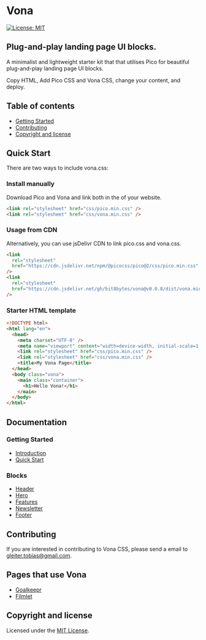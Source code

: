 # Vona

[![License: MIT](https://img.shields.io/badge/License-MIT-yellow.svg)](https://opensource.org/licenses/MIT)

## Plug-and-play landing page UI blocks.

A minimalist and lightweight starter kit that that utilises Pico for beautiful plug-and-play landing page UI blocks.

Copy HTML, Add Pico CSS and Vona CSS, change your content, and deploy.

## Table of contents

- [Getting Started](#quick-start)
- [Contributing](#contributing)
- [Copyright and license](copyright-and-license)

## Quick Start

There are two ways to include vona.css:

### Install manually

Download Pico and Vona and link both in the <head> of your website.

```html
<link rel="stylesheet" href="css/pico.min.css" />
<link rel="stylesheet" href="css/vona.min.css" />
```

### Usage from CDN

Alternatively, you can use jsDelivr CDN to link pico.css and vona.css.

```html
<link
  rel="stylesheet"
  href="https://cdn.jsdelivr.net/npm/@picocss/pico@2/css/pico.min.css"
/>
<link
  rel="stylesheet"
  href="https://cdn.jsdelivr.net/gh/bit8bytes/vona@v0.0.8/dist/vona.min.css"
/>
```

### Starter HTML template

```html
<!DOCTYPE html>
<html lang="en">
  <head>
    <meta charset="UTF-8" />
    <meta name="viewport" content="width=device-width, initial-scale=1.0" />
    <link rel="stylesheet" href="css/pico.min.css" />
    <link rel="stylesheet" href="css/vona.min.css" />
    <title>My Vona Page</title>
  </head>
  <body class="vona">
    <main class="container">
      <h1>Hello Vona!</h1>
    </main>
  </body>
</html>
```

## Documentation

### Getting Started

- [Introduction](https://vona.bit8bytes.com/docs/introduction)
- [Quick Start](https://vona.bit8bytes.com/docs/installation)

### Blocks

- [Header](https://vona.bit8bytes.com/docs/blocks/header)
- [Hero](https://vona.bit8bytes.com/docs/blocks/hero)
- [Features](https://vona.bit8bytes.com/docs/blocks/features)
- [Newsletter](https://vona.bit8bytes.com/docs/blocks/newsletter)
- [Footer](https://vona.bit8bytes.com/docs/blocks/footer)

## Contributing

If you are interested in contributing to Vona CSS, please send a email to <a href="mailto:gleiter.tobias@gmail.com">gleiter.tobias@gmail.com</a>.

## Pages that use Vona

- <a href="https://goalkeepr.io" target="_blank">Goalkeepr</a>
- <a href="https://filmlet.app" target="_blank">Filmlet</a>

## Copyright and license

Licensed under the [MIT License](https://github.com/bit8bytes/vona/blob/main/LICENSE).
